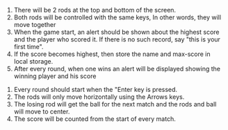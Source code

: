 
<!-- Objective -->
1. There will be 2 rods at the top and bottom of the screen.
2. Both rods will be controlled with the same keys, In other words, they will move together
3. When the game start, an alert should be shown about the highest score and the player who scored it. If there is no such record, say "this is your first time".
4. If the score becomes highest, then store the name and max-score in local storage.
5. After every round, when one wins an alert will be displayed showing the winning player and his score

<!-- Rules -->
1. Every round should start when the "Enter key is pressed.
2. The rods will only move horizontally using the Arrows keys.
3. The losing rod will get the ball for the next match and the rods and ball will move to center.
4. The score will be counted from the start of every match.


